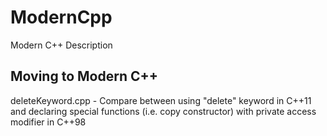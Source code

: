 # ModernCpp
Modern C++ Description

## Moving to Modern C++
deleteKeyword.cpp - Compare between using "delete" keyword in C++11 and declaring special functions (i.e. copy constructor) with private access modifier in C++98